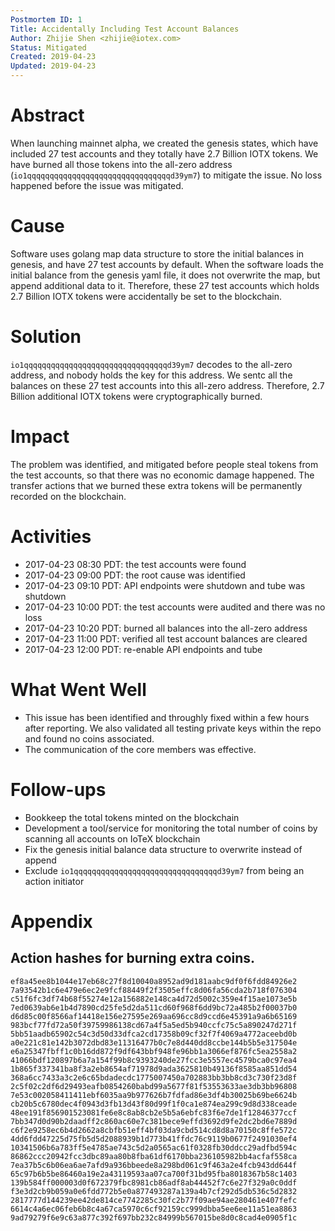 ```yaml
---
Postmortem ID: 1
Title: Accidentally Including Test Account Balances
Author: Zhijie Shen <zhijie@iotex.com>
Status: Mitigated
Created: 2019-04-23
Updated: 2019-04-23
---
```



# Abstract

When launching mainnet alpha, we created the genesis states, which have included 27 test accounts and they totally have 2.7 Billion IOTX tokens. We have burned all those tokens into the all-zero address (`io1qqqqqqqqqqqqqqqqqqqqqqqqqqqqqqqqd39ym7`) to mitigate the issue. No loss happened before the issue was mitigated.

# Cause

Software uses golang map data structure to store the initial balances in genesis, and have 27 test accounts by default. When the software loads the initial balance from the genesis yaml file, it does not overwrite the map, but append additional data to it. Therefore, these 27 test accounts which holds 2.7 Billion IOTX tokens were accidentally be set to the blockchain.

# Solution

`io1qqqqqqqqqqqqqqqqqqqqqqqqqqqqqqqqd39ym7` decodes to the all-zero address, and nobody holds the key for this address. We sentc all the balances on these 27 test accounts into this all-zero address. Therefore, 2.7 Billion additional IOTX tokens were cryptographically burned.

# Impact

The problem was identified, and mitigated before people steal tokens from the test accounts, so that there was no economic damage happened. The transfer actions that we burned these extra tokens will be permanently recorded on the blockchain.

# Activities

- 2017-04-23 08:30 PDT: the test accounts were found
- 2017-04-23 09:00 PDT: the root cause was identified
- 2017-04-23 09:10 PDT: API endpoints were shutdown and tube was shutdown
- 2017-04-23 10:00 PDT: the test accounts were audited and there was no loss
- 2017-04-23 10:20 PDT: burned all balances into the all-zero address
- 2017-04-23 11:00 PDT: verified all test account balances are cleared
- 2017-04-23 12:00 PDT: re-enable API endpoints and tube

# What Went Well

- This issue has been identified and throughly fixed within a few hours after reporting. We also validated all testing private keys within the repo and found no coins associated.
- The communication of the core members was effective.

# Follow-ups

- Bookkeep the total tokens minted on the blockchain
- Development a tool/service for monitoring the total number of coins by scanning all accounts on IoTeX blockchain
- Fix the genesis initial balance data structure to overwrite instead of append
- Exclude `io1qqqqqqqqqqqqqqqqqqqqqqqqqqqqqqqqd39ym7` from being an action initiator

# Appendix
## Action hashes for burning extra coins.
```
ef8a45ee8b1044e17eb68c27f8d10040a8952ad9d181aabc9df0f6fdd84926e2
7a93542b1c6e479e6ec2e9fcf88449f2f3505effc8d06fa56cda2b718f076304
c51f6fc3df74b68f55274e12a156882e148ca4d72d5002c359e4f15ae1073e5b
7ed0639ab6e1b4d7890cd25fe5d2da511cd60f968f6dd9bc72a485b2f00037b0
d6d85c00f8566af14418e156e27595e269aa696cc8d9ccd6e45391a9a6b65169
983bcf77fd72a50f39759986138cd67a4f5a5ed5b940ccfc75c5a890247d271f
5bb51aadb65902c54c3d50d33dfca2cd17358b09cf32f7f4069a4772aceebd0b
a0e221c81e142b3072dbd83e11316477b0c7e8d440dd8ccbe144b5b5e317504e
e6a25347fbff1c0b16dd872f9df643bbf948fe96bb1a3066ef876fc5ea2558a2
41066bdf120897b6a7a154f99b8c9393240de27fcc3e5557ec4579bca0c97ea4
1b865f337341ba8f3a2eb8654af71978d9ada3625810b49136f8585aa851dd54
368a6cc7433a3c2e6c65bdadecdc1775007450a702883bb3bb8cd3c730f23d8f
2c5f02c2df6d29493eafb0854260babd99a5677f81f53553633ae3db3bb96808
7e53c002058411411ebf6035aa9b977626b7fdfad86e3df4b30025b69be6624b
cb20b5c6780dec4f0943d3fb13d43f80d99f1f0ca1e874ea299c9d8d338ceade
48ee191f856901523081fe6e8c8ab8cb2e5b5a6ebfc83f6e7de1f12846377ccf
7bb347d0d90b2daadff2c860ac60e7c381bece9effd3692d9fe2dc2bd6e7889d
c6f2e9258ec6b4d2662a8cbfb51eff4bf03da9cbd514cd8d8a70150c8ffe572c
4dd6fdd47225d75fb5d5d2088939b1d773b41ffdc76c9119b0677f2491030ef4
10341506b6a783ff5e4785ae743c5d2a0565ac61f0328fb30ddcc29adfbd594c
86862ccc20942fcc3dbc89aa80b8fba61df6170bba236105982bb4acfaf558ca
7ea37b5c6b06ea6ae7afd9a936bbeede8a298bd061c9f463a2e4fcb943dd644f
65c97b6b5be86460a19e2a43119593aa07ca700f31bd95fba8018367b58c1403
139b584ff000003d0f672379fbc8981cb86adf8ab44452f7c6e27f329a0c0ddf
f3e3d2cb9b059a0e6fdd772b5e0a877493287a139a4b7cf292d5db536c5d2832
2817777d144239ee42de814ce7742285c30fc2b77f09ae94ae280461e407fefc
6614c4a6ec06feb6b8c4a67ca5970c6cf92159cc999dbba5ee6ee11a51ea8863
9ad79279f6e9c63a877c392f697bb232c84999b567015be8d0c8cad4e0905f1c
```
